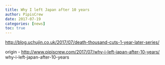 ```yaml
---
title: Why I left Japan after 10 years
author: PipisCrew
date: 2017-07-19
categories: [news]
toc: true
---
```


http://blog.uchujin.co.uk/2017/07/death-thousand-cuts-1-year-later-series/

origin - http://www.pipiscrew.com/2017/07/why-i-left-japan-after-10-years/ why-i-left-japan-after-10-years